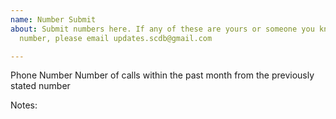 ```yaml
---
name: Number Submit
about: Submit numbers here. If any of these are yours or someone you know's phone
  number, please email updates.scdb@gmail.com

---
```


Phone Number
Number of calls within the past month from the previously stated number

Notes:
